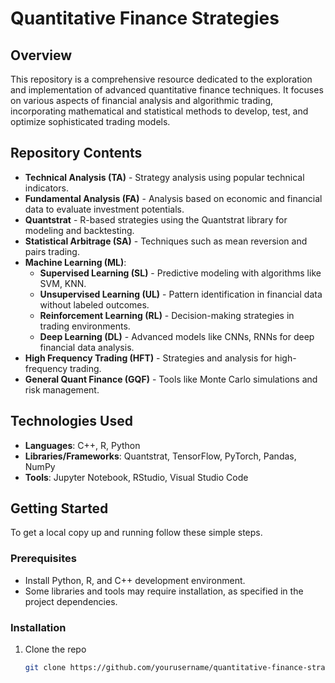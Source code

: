 # Quantitative Finance Strategies

## Overview
This repository is a comprehensive resource dedicated to the exploration and implementation of advanced quantitative finance techniques. It focuses on various aspects of financial analysis and algorithmic trading, incorporating mathematical and statistical methods to develop, test, and optimize sophisticated trading models.

## Repository Contents
- **Technical Analysis (TA)** - Strategy analysis using popular technical indicators.
- **Fundamental Analysis (FA)** - Analysis based on economic and financial data to evaluate investment potentials.
- **Quantstrat** - R-based strategies using the Quantstrat library for modeling and backtesting.
- **Statistical Arbitrage (SA)** - Techniques such as mean reversion and pairs trading.
- **Machine Learning (ML)**:
  - **Supervised Learning (SL)** - Predictive modeling with algorithms like SVM, KNN.
  - **Unsupervised Learning (UL)** - Pattern identification in financial data without labeled outcomes.
  - **Reinforcement Learning (RL)** - Decision-making strategies in trading environments.
  - **Deep Learning (DL)** - Advanced models like CNNs, RNNs for deep financial data analysis.
- **High Frequency Trading (HFT)** - Strategies and analysis for high-frequency trading.
- **General Quant Finance (GQF)** - Tools like Monte Carlo simulations and risk management.

## Technologies Used
- **Languages**: C++, R, Python
- **Libraries/Frameworks**: Quantstrat, TensorFlow, PyTorch, Pandas, NumPy
- **Tools**: Jupyter Notebook, RStudio, Visual Studio Code

## Getting Started
To get a local copy up and running follow these simple steps.

### Prerequisites
- Install Python, R, and C++ development environment.
- Some libraries and tools may require installation, as specified in the project dependencies.

### Installation
1. Clone the repo
   ```sh
   git clone https://github.com/yourusername/quantitative-finance-strategies.git
